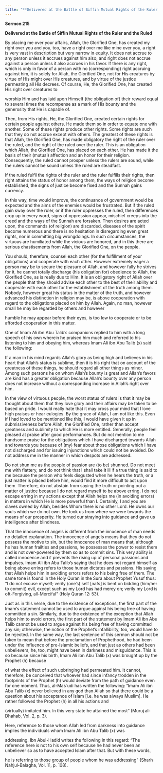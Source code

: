 ```yaml
---
title: "**Delivered at the Battle of Siffin Mutual Rights of the Ruler and the Ruled**" 
---
```

**Sermon 215**

**Delivered at the Battle of Siffin Mutual Rights of the Ruler and the Ruled**

By placing me over your affairs, Allah, the Glorified One, has created my right over you and you, too, have a right over me like mine over you, a right is very vast in description but very narrow in equity\. It does not accrue to any person unless it accrues against him also, and right does not accrue against a person unless it also accrues in his favor\. If there is any right, which is only in favor of a person with no \(corresponding\) right accruing against him, it is solely for Allah, the Glorified One, not for His creatures by virtue of His might over His creatures, and by virtue of the justice permeating all His decrees\. Of course, He, the Glorified One, has created His right over creatures to

<a id="page704"></a>worship Him and has laid upon Himself \(the obligation of\) their reward equal to several times the recompense as a mark of His bounty and the generosity that He is capable of\.

Then, from His rights, He, the Glorified One, created certain rights for certain people against others\. He made them so in order to equate one with another\. Some of these rights produce other rights\. Some rights are such that they do not accrue except with others\. The greatest of these rights is that Allah, the Glorified One, has made obligatory the right of the ruler over the ruled, and the right of the ruled over the ruler\. This is an obligation which Allah, the Glorified One, has placed on each other\. He has made it the basis of their \(mutual\) affection and an honor for their religion\. Consequently, the ruled cannot prosper unless the rulers are sound, while the rulers cannot be sound unless the ruled are steadfast\.

If the ruled fulfil the rights of the ruler and the ruler fulfills their rights, then right attains the status of honor among them, the ways of religion become established, the signs of justice become fixed and the Sunnah gains currency\.

In this way, time would improve, the continuance of government would be expected and the aims of the enemies would be frustrated\. But if the ruled gain sway over the ruler, or if the ruler oppresses the ruled, then differences crop up in every word, signs of oppression appear, mischief creeps into the creed and the ways of the Sunnah are forsaken\. Then desires are acted upon, the commands \(of religion\) are discarded, diseases of the spirit become numerous and there is no hesitation in disregarding even great rights, nor in committing big wrongdoings\. In such circumstances, the virtuous are humiliated while the vicious are honored, and in this there are serious chastisements from Allah, the Glorified One, on the people\.

You should, therefore, counsel each other \(for the fulfillment of your obligations\) and cooperate with each other\. However extremely eager a person may be to secure the pleasure of Allah, and however fully he strives for it, he cannot totally discharge \(his obligation for\) obedience to Allah, the Glorified One, as is really due to Him\. It is an obligatory right of Allah over the people that they should advise each other to the best of their ability and cooperate with each other for the establishment of the truth among them\. Nobody, however great his status in the matter of the truth, and however advanced his distinction in religion may be, is above cooperation with regard to the obligations placed on him by Allah\. Again, no man, however small he may be regarded by others and however

<a id="page705"></a>humble he may appear before their eyes, is too low to cooperate or to be afforded cooperation in this matter\.

One of Imam Ali ibn Abu Talib’s companions replied to him with a long speech of his own wherein he praised him much and referred to his listening to him and obeying him, whereas Imam Ali ibn Abu Talib \(x\) said the following:

If a man in his mind regards Allah’s glory as being high and believes in his heart that Allah’s status is sublime, then it is his right that on account of the greatness of these things, he should regard all other things as minor\. Among such persons he on whom Allah’s bounty is great and Allah’s favors are kind has a greater obligation because Allah’s bounty over any person does not increase without a corresponding increase in Allah’s right over him\.

In the view of virtuous people, the worst status of rulers is that it may be thought about them that they love glory and their affairs may be taken to be based on pride\. I would really hate that it may cross your mind that I love high praises or hear eulogies\. By the grace of Allah, I am not like this\. Even if I had loved to be mentioned like this, I would have given it up in submissiveness before Allah, the Glorified One, rather than accept greatness and sublimity to which He is more entitled\. Generally, people feel pleased at praise after good performances\. But do not mention to me handsome praise for the obligations which I have discharged towards Allah and towards you because of \(my\) fear about those obligations which I have not discharged and for issuing injunctions which could not be avoided\. Do not address me in the manner in which despots are addressed\.

Do not shun me as the people of passion are \(to be\) shunned\. Do not meet me with flattery, and do not think that I shall take it ill if a true thing is said to me because the person who feels disgusted when he hears the truth, or a just matter is placed before him, would find it more difficult to act upon them\. Therefore, do not abstain from saying the truth or pointing out a matter of justice because I do not regard myself to be above erring\. I do not escape erring in my actions except that Allah helps me \(in avoiding errors\) in matters in which He is more powerful than I\. Certainly, I and you are slaves owned by Allah, besides Whom there is no other Lord\. He owns our souls which we do not own\. He took us from where we were towards the means of our prosperity\. He turned our straying into guidance and gave us intelligence after blindness\.

<a id="page706"></a>That the innocence of angels is different from the innocence of man needs no detailed explanation\. The innocence of angels means that they do not possess the motive to sin, but the innocence of man means that, although he has human frailties and passions, he possesses the power to resist them and is not over\-powered by them so as to commit sins\. This very ability is called innocence and it prevents the rising up of personal passions and impulses\. Imam Ali ibn Abu Talib’s saying that he does not regard himself as being above erring refers to those human dictates and passions\. His saying that Allah helps him in avoiding errors refers to his being free of them\. The same tone is found in the Holy Quran in the Sura about Prophet Yusuf thus: “I do not excuse myself; verily \(one’s\) self \[nafs\] is bent on bidding \(him/her to commit\) evil, except such as my Lord has had mercy on; verily my Lord is oft\-Forgiving, all\-Merciful” \(Holy Quran 12: 53\)\.

Just as in this verse, due to the existence of exceptions, the first part of the Imam’s statement cannot be used to argue against his being free of having committed a sin\. Similarly, due to the existence of the exception that Allah helps him to avoid errors, the first part of the statement by Imam Ali ibn Abu Talib cannot be used to argue against his being free of having committed any sin; otherwise, the notion of the Prophet’s infallibility, too, would have to be rejected\. In the same way, the last sentence of this sermon should not be taken to mean that before the proclamation of Prophethood, he had been under the influence of pre\-Islamic beliefs, and that just as others had been unbelievers, he, too, might have been in darkness and misguidance\. This is so because since his birth, Imam Ali ibn Abu Talib \(x\) was brought up by the Prophet \(h\) because

of what the effect of such upbringing had permeated him\. It cannot, therefore, be conceived that whoever had since infancy trodden in the footprints of the Prophet \(h\) would deviate from the path of guidance even for one moment\. Thus, al\-Mas\`udi has written the following: “Imam Ali ibn Abu Talib \(x\) never believed in any god than Allah so that there could be a question about his acceptance of Islam \[i\.e\. he was always Muslim\]\. He rather followed the Prophet \(h\) in all his actions and

\(virtually\) imitated him\. In this very state he attained the most” \(Muruj al\-Dhahab, Vol\. 2, p\. 3\)\.

Here, reference to those whom Allah led from darkness into guidance implies the individuals whom Imam Ali ibn Abu Talib \(x\) was

addressing\. Ibn Abul\-Hadid writes the following in this regard: “The reference here is not to his own self because he had never been an unbeliever so as to have accepted Islam after that\. But with these words,

<a id="page707"></a>he is referring to those group of people whom he was addressing” \(Sharh Nahjul\-Balagha, Vol\. 11, p\. 108\)\.

